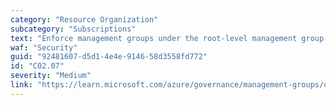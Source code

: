 ```yaml
---
category: "Resource Organization"
subcategory: "Subscriptions"
text: "Enforce management groups under the root-level management group to represent the types of workloads, based on their security, compliance, connectivity, and feature needs."
waf: "Security"
guid: "92481607-d5d1-4e4e-9146-58d3558fd772"
id: "C02.07"
severity: "Medium"
link: "https://learn.microsoft.com/azure/governance/management-groups/overview"
---
```

